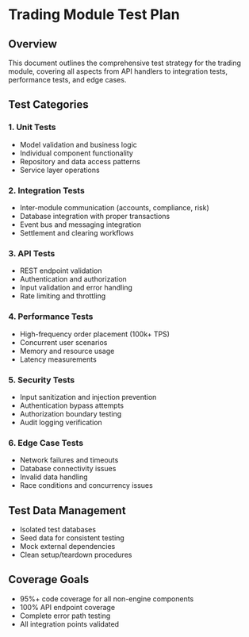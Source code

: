 # Trading Module Test Plan

## Overview
This document outlines the comprehensive test strategy for the trading module, covering all aspects from API handlers to integration tests, performance tests, and edge cases.

## Test Categories

### 1. Unit Tests
- Model validation and business logic
- Individual component functionality
- Repository and data access patterns
- Service layer operations

### 2. Integration Tests  
- Inter-module communication (accounts, compliance, risk)
- Database integration with proper transactions
- Event bus and messaging integration
- Settlement and clearing workflows

### 3. API Tests
- REST endpoint validation
- Authentication and authorization
- Input validation and error handling
- Rate limiting and throttling

### 4. Performance Tests
- High-frequency order placement (100k+ TPS)
- Concurrent user scenarios
- Memory and resource usage
- Latency measurements

### 5. Security Tests
- Input sanitization and injection prevention
- Authentication bypass attempts
- Authorization boundary testing
- Audit logging verification

### 6. Edge Case Tests
- Network failures and timeouts
- Database connectivity issues
- Invalid data handling
- Race conditions and concurrency issues

## Test Data Management
- Isolated test databases
- Seed data for consistent testing
- Mock external dependencies
- Clean setup/teardown procedures

## Coverage Goals
- 95%+ code coverage for all non-engine components
- 100% API endpoint coverage
- Complete error path testing
- All integration points validated
